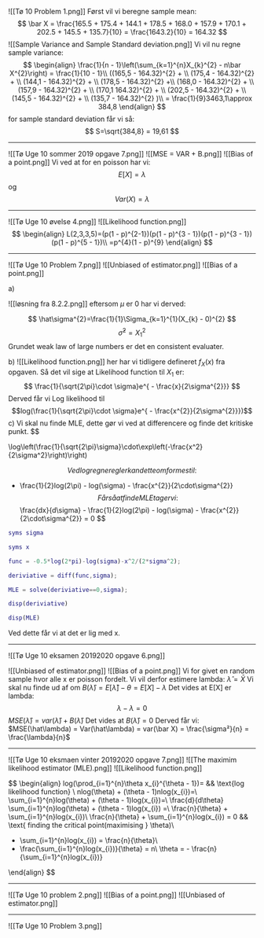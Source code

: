 ![[Tø 10 Problem 1.png]]
Først vil vi beregne sample mean:
$$
\bar X = \frac{165.5 + 175.4 + 144.1 + 178.5 + 168.0 + 157.9 + 170.1 + 202.5 + 145.5 + 135.7}{10}  = \frac{1643.2}{10} = 164.32
$$
![[Sample Variance and Sample Standard deviation.png]]
Vi vil nu regne sample variance:
$$
	\begin{align}
\frac{1}{n - 1}\left(\sum_{k=1}^{n}X_{k}^{2} - n\bar X^{2}\right) = \frac{1}{10 - 1}\\
((165,5 - 164.32)^{2}  + \\
(175,4    - 164.32)^{2}  + \\
(144,1   - 164.32)^{2}  + \\
(178,5  -  164.32)^{2} +\\
(168,0 - 164.32)^{2} +  \\
(157,9   - 164.32)^{2}  + \\
(170,1   164.32)^{2}  + \\
(202,5   - 164.32)^{2}  + \\
(145,5   - 164.32)^{2}  + \\
(135,7   - 164.32)^{2} )\\
= \frac{1}{9}​3463,1\approx 384,8 
\end{align}
$$
for sample standard deviation får vi så:
$$
S=\sqrt{384,8} = 19,61
$$
___

![[Tø Uge 10 sommer 2019 opgave 7.png]]
![[MSE = VAR + B.png]]
![[Bias of a point.png]]
Vi ved at for en poisson har vi:
$$
E[X]=\lambda
$$
og
$$
Var(X)=\lambda
$$
____
![[Tø Uge 10 øvelse 4.png]]
![[Likelihood function.png]]
$$
\begin{align}
L(2,3,3,5)=(p(1 - p)^{2-1})(p(1 - p)^{3 - 1})(p(1 - p)^{3 - 1})(p(1 - p)^{5 - 1})\\
=p^{4}(1 - p)^{9}
\end{align}
$$
___
![[Tø Uge 10 Problem 7.png]]
![[Unbiased of estimator.png]]
![[Bias of a point.png]]

a)

![[løsning fra 8.2.2.png]]
eftersom $\mu$ er 0 har vi derved:

$$
\hat\sigma^{2}=\frac{1}{1}\Sigma_{k=1}^{1}(X_{k} - 0)^{2}
$$
$$
\hat\sigma^{2}=X_{1}^{2}
$$
Grundet weak law of large numbers er det en consistent evaluater.

b)
![[Likelihood function.png]]
her har vi tidligere defineret $f_{X}(x)$ fra opgaven.
Så det vil sige at Likelihood function til $X_{1}$ er:
$$
\frac{1}{\sqrt{2\pi}\cdot \sigma}e^{ - \frac{x}{2\sigma^{2}}} 
$$
Derved får vi Log likelihood til 
$$log(\frac{1}{\sqrt{2\pi}\cdot \sigma}e^{ - \frac{x^{2}}{2\sigma^{2}}})$$
c) Vi skal nu finde MLE, dette gør vi ved at differencere og finde det kritiske punkt.
$$

\log\left(\frac{1}{\sqrt{2\pi}\sigma}\cdot\exp\left(-\frac{x^2}{2\sigma^2}\right)\right)

$$
Ved log regneregler kan dette omformes til:
$$
 - \frac{1}{2}log(2\pi) - log(\sigma) - \frac{x^{2}}{2\cdot\sigma^{2}}
$$
Får så at finde MLE tager vi:
$$
\frac{dx}{d\sigma}  - \frac{1}{2}log(2\pi) - log(\sigma) - \frac{x^{2}}{2\cdot\sigma^{2}} = 0
$$
```Matlab
syms sigma

syms x

func = -0.5*log(2*pi)-log(sigma)-x^2/(2*sigma^2);

deriviative = diff(func,sigma);

MLE = solve(deriviative==0,sigma);

disp(deriviative)

disp(MLE)
```
Ved dette får vi at det er lig med x.
___
![[Tø Uge 10 eksamen 20192020 opgave 6.png]]

![[Unbiased of estimator.png]]
![[Bias of a point.png]]
Vi for givet en random sample hvor alle x er poisson fordelt. Vi vil derfor estimere lambda:
$\hat\lambda = \bar X$
Vi skal nu finde ud af om 
$B(\hat\lambda) = E[\hat\lambda] -\theta = E[X] - \lambda$
Det vides at E[X] er lambda:
$$
\lambda  -  \lambda = 0 
$$
$MSE(\hat\lambda) = var(\hat\lambda)  +  B(\hat\lambda)$ Det vides at $B(\hat\lambda)=0$
Derved får vi:
$MSE(\hat\lambda) = Var(\hat\lambda) = var(\bar X) = \frac{\sigma²}{n} = \frac{\lambda}{n}$ 

___
![[Tø Uge 10 eksmaen vinter 20192020 opgave 7.png]]
![[The maximim likelihood estimator (MLE).png]]
![[Likelihood function.png]]

$$
\begin{align}
log(\prod_{i=1}^{n}\theta x_{i}^{\theta - 1})= && \text{log likelihood function}
\\
nlog(\theta) + (\theta - 1)nlog(x_{i})=\\
\sum_{i=1}^{n}log(\theta) + (\theta - 1)log(x_{i})=\\
\frac{d}{d\theta} \sum_{i=1}^{n}log(\theta) + (\theta - 1)log(x_{i}) =\\
\frac{n}{\theta} + \sum_{i=1}^{n}log(x_{i})\\
\frac{n}{\theta} + \sum_{i=1}^{n}log(x_{i}) = 0 && \text{ finding the critical point(maximising } \theta)\\
 - \sum_{i=1}^{n}log(x_{i}) = \frac{n}{\theta}\\
 - \frac{\sum_{i=1}^{n}log(x_{i})}{\theta} = n\\
 \theta =  - \frac{n}{\sum_{i=1}^{n}log(x_{i})}

\end{align} 
$$

___
![[Tø Uge 10 problem 2.png]]
![[Bias of a point.png]]
![[Unbiased of estimator.png]]



___
![[Tø Uge 10 Problem 3.png]]

